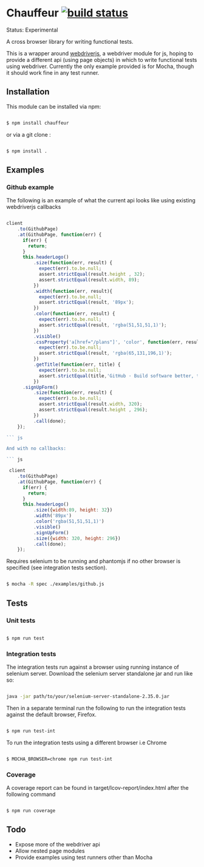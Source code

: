 # Chauffeur [![build status](https://secure.travis-ci.org/lawrencec/chauffeur.png)](http://travis-ci.org/lawrencec/chauffeur)

Status: Experimental

A cross browser library for writing functional tests.

This is a wrapper around [webdriverjs](https://github.com/camme/webdriverjs/), a webdriver module for js, hoping to provide a
different api (using page objects) in which to write functional tests using webdriver. Currently the only example provided is for Mocha, though it should work fine in any test runner.

## Installation

This module can be installed via npm:

``` bash

$ npm install chauffeur

```

or via a git clone :

``` bash

$ npm install .

```

## Examples

### Github example

The following is an example of what the current api looks like using existing webdriverjs callbacks

``` js

client
    .to(GithubPage)
    .at(GithubPage, function(err) {
      if(err) {
        return;
      }
      this.headerLogo()
          .size(function(err, result) {
            expect(err).to.be.null;
            assert.strictEqual(result.height , 32);
            assert.strictEqual(result.width, 89);
          })
          .width(function(err, result){
            expect(err).to.be.null;
            assert.strictEqual(result, '89px');
          })
          .color(function(err, result) {
            expect(err).to.be.null;
            assert.strictEqual(result, 'rgba(51,51,51,1)');
          })
          .visible()
          .cssProperty('a[href="/plans"]', 'color', function(err, result) {
            expect(err).to.be.null;
            assert.strictEqual(result, 'rgba(65,131,196,1)');
          })
          .getTitle(function(err, title) {
            expect(err).to.be.null;
            assert.strictEqual(title,'GitHub · Build software better, together.');
          })
      .signUpForm()
          .size(function(err, result) {
            expect(err).to.be.null;
            assert.strictEqual(result.width, 320);
            assert.strictEqual(result.height , 296);
          })
          .call(done);
    });

``` js

And with no callbacks:

``` js

 client
    .to(GithubPage)
    .at(GithubPage, function(err) {
      if(err) {
        return;
      }
      this.headerLogo()
          .size({width:89, height: 32})
          .width('89px')
          .color('rgba(51,51,51,1)')
          .visible()
          .signUpForm()
          .size({width: 320, height: 296})
          .call(done);
    });

```
Requires selenium to be running and phantomjs if no other browser is specified (see integration tests section).

``` bash

$ mocha -R spec ./examples/github.js

```

## Tests

### Unit tests

``` bash

$ npm run test

```

### Integration tests

The integration tests run against a browser using running instance of selenium server.
Download the selenium server standalone jar and run like so:

``` bash

java -jar path/to/your/selenium-server-standalone-2.35.0.jar

```

Then in a separate terminal run the following to run the integration tests against the default browser, Firefox.

``` bash

$ npm run test-int

```

To run the integration tests using a different browser i.e Chrome

``` bash

$ MOCHA_BROWSER=chrome npm run test-int

```

### Coverage

A coverage report can be found in target/lcov-report/index.html after the following command

``` bash

$ npm run coverage

```

## Todo

- Expose more of the webdriver api
- Allow nested page modules
- Provide examples using test runners other than Mocha


